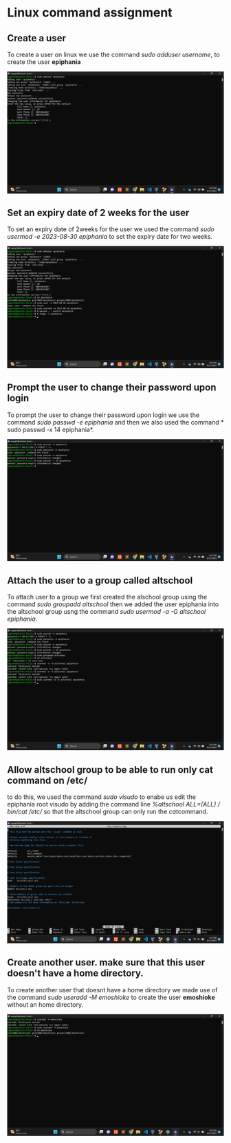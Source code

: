 # Linux command assignment

## Create a user
To create a user on linux we use the command *sudo adduser username*, to create the user **epiphania**

![create user](<create user-1.png>)


## Set an expiry date of 2 weeks for the user
To set an expiry date of 2weeks for the user we used the command *sudo usermod -e 2023-08-30 epiphania* to set the expiry date for two weeks.

![expiration date](<password change-1.png>)


## Prompt the user to change their password upon login
To prompt the user to change their password upon login we use the command *sudo passwd -e epiphania* and then we also used the command * sudo passwd -x 14 epiphania*.

![password change](<password expiration date-1.png>)

## Attach the user to a group called altschool
 To attach user to a group we first created the alschool group using the command *sudo groupadd altschool* then we added the user epiphania into the altschool group usng the command *sudo usermod -a -G altschool epiphania*.

 ![group addition](<group addition-1.png>)


## Allow altschool group to be able to run only cat command on /etc/
to do this, we used the command *sudo visudo* to enabe us edit the epiphania root visudo by adding the command line *%altschool ALL=(ALL) / bin/cat /etc/* so that the altschool group can only  run the *cat*command.

![cat command](<cat command-1.png>)


## Create another user. make sure that this user doesn't have a home directory.
To create another user that doesnt have a home directory we made use of the command *sudo useradd -M emoshioke* to create the user **emoshioke** without an home directory.

![create userwith no home directory](<create user without directory.png>)
